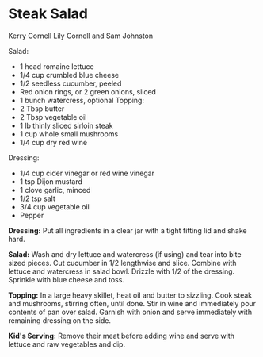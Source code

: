 # Steak Salad

Kerry Cornell
Lily Cornell and Sam Johnston

Salad:

- 1 head romaine lettuce
- 1/4 cup crumbled blue cheese
- 1/2 seedless cucumber, peeled
- Red onion rings, or 2 green onions, sliced
- 1 bunch watercress, optional Topping:
- 2 Tbsp butter
- 2 Tbsp vegetable oil
- 1 lb thinly sliced sirloin steak
- 1 cup whole small mushrooms
- 1/4 cup dry red wine

Dressing:

- 1/4 cup cider vinegar or red wine vinegar
- 1 tsp Dijon mustard
- 1 clove garlic, minced
- 1/2 tsp salt
- 3/4 cup vegetable oil
- Pepper

**Dressing:** Put all ingredients in a clear jar with a tight fitting lid and shake hard.

**Salad:** Wash and dry lettuce and watercress (if using) and tear into bite sized pieces. Cut cucumber in 1/2 lengthwise and slice. Combine with lettuce and watercress in salad bowl. Drizzle with 1/2 of the dressing.  Sprinkle with blue cheese and toss.

**Topping:** In a large heavy skillet, heat oil and butter to sizzling. Cook steak and mushrooms, stirring often, until done. Stir in wine and immediately pour contents of pan over salad. Garnish with onion and serve immediately with remaining dressing on the side.

**Kid's Serving:** Remove their meat before adding wine and serve with lettuce and raw vegetables and dip.